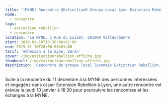 ```yaml
---
title: '[MYNE] Rencontre @ExtinctionR Groupe Local Lyon Exinction Rebellion'
node:
  - rencontre
tags:
  - extinction rebellion
  - rencontre
location: 'La MYNE, 1 Rue du Luizet, 691000 Villeurbanne'
start: 2019-01-10T18:30:00+01:00
end: 2019-01-10T20:00:00+01:00
tarif: 'Adhesion a la myne, 2e/an'
cover: /img/extinctionrebellion_affiche.jpg
thumbnail: /img/extinctionrebellion_affiche.jpg
description: 'Rencontre du groupe local lyonnais Extinction Rebellion. '
---
```

Suite à la rencontre du 11 décembre à la MYNE des personnes intéressées et engagées dans et par Extension Rebellion à Lyon, une autre rencontre est prévue le jeudi 10 janvier à 18.30 pour poursuivre les rencontres et les échanges à la MYNE.
